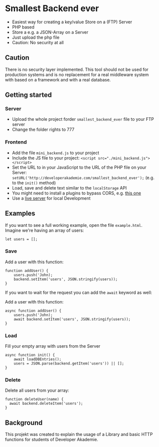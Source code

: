 # Smallest Backend ever
- Easiest way for creating a key/value Store on a (FTP) Server
- PHP based
- Store a e.g. a JSON-Array on a Server
- Just upload the php file
- Caution: No security at all

## Caution
There is no security layer implemented. This tool should not be used for production systems and is no replacement for a real middleware system with based on a framework and with a real database. 

## Getting started
### Server
- Upload the whole project forder ```smallest_backend_ever``` file to your FTP server
- Change the folder rights to 777

### Frontend
- Add the file ```mini_backend.js``` to your project
- Include the JS file to your project: ```<script src="./mini_backend.js"></script>```
- Set the URL to in your JavaScript to the URL of the PHP file on your Server: ```setURL('http://developerakademie.com/smallest_backend_ever');```
(e.g. to the `init()` method)
- Load, save and delete text similar to the ```localStorage``` API
- You might need to install a plugins to bypass CORS, e.g.  [this one](https://chrome.google.com/webstore/detail/allow-cors-access-control/lhobafahddgcelffkeicbaginigeejlf)
- Use a [live server](https://marketplace.visualstudio.com/items?itemName=ritwickdey.LiveServer) for local Development

## Examples
If you want to see a full working example, open the file ```example.html```.
Imagine we're having an array of users:
```
let users = [];
```

### Save
Add a user with this function:
```
function addUser() {
    users.push('John);
    backend.setItem('users', JSON.stringify(users));
}
```

If you want to wait for the request you can add the `await` keyword as well:

Add a user with this function:
```
async function addUser() {
    users.push('John);
    await backend.setItem('users', JSON.stringify(users));
}
```

### Load
Fill your empty array with users from the Server
```
async function init() {
    await loadDBEntries();
    users = JSON.parse(backend.getItem('users')) || [];
}
```

### Delete
Delete all users from your array:
```
function deleteUser(name) {
  await backend.deleteItem('users');
}
```

## Background
This projekt was created to explain the usage of a Library and basic HTTP functions for students of Developer Akademie. 

